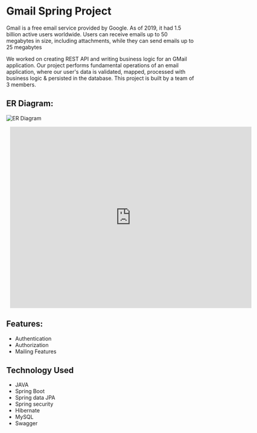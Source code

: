 # Gmail Spring Project
Gmail is a free email service provided by Google. As of 2019, it had 1.5 billion active users worldwide.
Users can receive emails up to 50 megabytes in size, including attachments, while they can send emails up to 25 megabytes

We worked on creating REST API and writing business logic for an GMail application. Our project performs fundamental operations of an email application, where our user's data is validated, mapped, processed with business logic & persisted in the database.
This project is built by a team of 3 members.

## ER Diagram:

![ER Diagram](https://github.com/Arora-Shivam/Spring-Gmail-Project/blob/master/src/main/resources/static/ER-Diagram.png)

<div style="width: 640px; height: 480px; margin: 10px; position: relative;"><iframe allowfullscreen frameborder="0" style="width:640px; height:480px" src="https://lucid.app/documents/embedded/3230b4ca-3702-4a8b-85d6-4b80bdced604" id="~L9Zqg9DB6dq"></iframe></div>

## Features:
- Authentication
- Authorization
- Mailing Features 

## Technology Used

- JAVA
- Spring Boot
- Spring data JPA
- Spring security
- Hibernate
- MySQL
- Swagger
